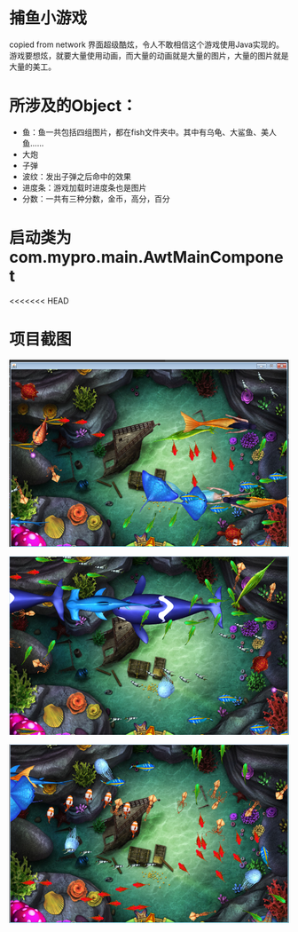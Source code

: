 # 捕鱼小游戏
copied from network
界面超级酷炫，令人不敢相信这个游戏使用Java实现的。
游戏要想炫，就要大量使用动画，而大量的动画就是大量的图片，大量的图片就是大量的美工。

# 所涉及的Object：
* 鱼：鱼一共包括四组图片，都在fish文件夹中。其中有乌龟、大鲨鱼、美人鱼......
* 大炮
* 子弹
* 波纹：发出子弹之后命中的效果
* 进度条：游戏加载时进度条也是图片
* 分数：一共有三种分数，金币，高分，百分

# 启动类为com.mypro.main.AwtMainComponet

<<<<<<< HEAD
# 项目截图
![Alt text](/doc/game1.png)

![Alt text](/doc/game2.jpg)

![Alt text](/doc/game3.png)
